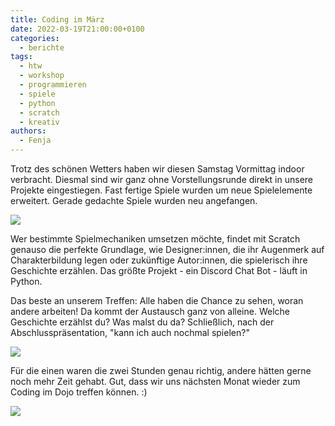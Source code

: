 ```yaml
---
title: Coding im März
date: 2022-03-19T21:00:00+0100
categories:
  - berichte
tags:
  - htw
  - workshop
  - programmieren
  - spiele
  - python
  - scratch
  - kreativ
authors:
  - Fenja
---
```

Trotz des schönen Wetters haben wir diesen Samstag Vormittag indoor verbracht. Diesmal sind wir ganz ohne Vorstellungsrunde direkt in unsere Projekte eingestiegen. Fast fertige Spiele wurden um neue Spielelemente erweitert. Gerade gedachte Spiele wurden neu angefangen. 

![](/images/cms/coding_im_dojo_workinprogress.png)

Wer bestimmte Spielmechaniken umsetzen möchte, findet mit Scratch genauso die perfekte Grundlage, wie Designer:innen, die ihr Augenmerk auf Charakterbildung legen oder zukünftige Autor:innen, die spielerisch ihre Geschichte erzählen. Das größte Projekt - ein Discord Chat Bot - läuft in Python. 

Das beste an unserem Treffen: Alle haben die Chance zu sehen, woran andere arbeiten! Da kommt der Austausch ganz von alleine. Welche Geschichte erzählst du? Was malst du da? Schließlich, nach der Abschlusspräsentation, "kann ich auch nochmal spielen?"

![](/images/cms/coding_im_dojo_praesi.jpeg)

Für die einen waren die zwei Stunden genau richtig, andere hätten gerne noch mehr Zeit gehabt. Gut, dass wir uns nächsten Monat wieder zum Coding im Dojo treffen können. :)

![](/images/cms/coding_im_dojo_schluss.jpeg)